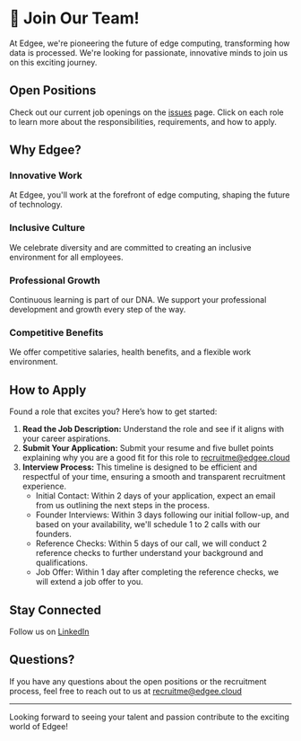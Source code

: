 # 🚀 Join Our Team!

At Edgee, we're pioneering the future of edge computing, transforming how data is processed. We're looking for passionate, innovative minds to join us on this exciting journey.

## Open Positions

Check out our current job openings on the [issues](https://github.com/edgee-cloud/careers/issues) page. Click on each role to learn more about the responsibilities, requirements, and how to apply.


## Why Edgee?

### Innovative Work
At Edgee, you'll work at the forefront of edge computing, shaping the future of technology.

### Inclusive Culture
We celebrate diversity and are committed to creating an inclusive environment for all employees.

### Professional Growth
Continuous learning is part of our DNA. We support your professional development and growth every step of the way.

### Competitive Benefits
We offer competitive salaries, health benefits, and a flexible work environment.

## How to Apply

Found a role that excites you? Here’s how to get started:

1. **Read the Job Description:** Understand the role and see if it aligns with your career aspirations.
2. **Submit Your Application:** Submit your resume and five bullet points explaining why you are a good fit for this role to recruitme@edgee.cloud
3. **Interview Process:** This timeline is designed to be efficient and respectful of your time, ensuring a smooth and transparent recruitment experience.
    - Initial Contact: Within 2 days of your application, expect an email from us outlining the next steps in the process.
    - Founder Interviews: Within 3 days following our initial follow-up, and based on your availability, we'll schedule 1 to 2 calls with our founders.
    - Reference Checks: Within 5 days of our call, we will conduct 2 reference checks to further understand your background and qualifications.
    - Job Offer: Within 1 day after completing the reference checks, we will extend a job offer to you.


## Stay Connected

Follow us on [LinkedIn](https://www.linkedin.com/company/edgee-cloud)

## Questions?

If you have any questions about the open positions or the recruitment process, feel free to reach out to us at recruitme@edgee.cloud

---

Looking forward to seeing your talent and passion contribute to the exciting world of Edgee!
